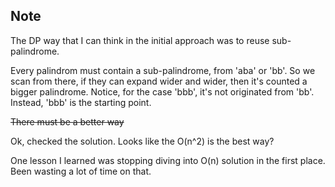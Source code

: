 ## Note

The DP way that I can think in the initial approach was to reuse sub-palindrome.

Every palindrom must contain a sub-palindrome, from 'aba' or 'bb'. 
So we scan from there, if they can expand wider and wider, then it's counted a bigger palindrome. 
Notice, for the case 'bbb', it's not originated from 'bb'. Instead, 'bbb' is the starting point.

~~There must be a better way~~

Ok, checked the solution. Looks like the O(n^2) is the best way?

One lesson I learned was stopping diving into O(n) solution in the first place. 
Been wasting a lot of time on that.